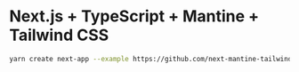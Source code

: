 # Next.js + TypeScript + Mantine + Tailwind CSS

```bash
yarn create next-app --example https://github.com/next-mantine-tailwind
```
